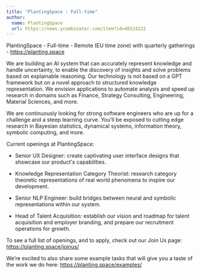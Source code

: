```yaml
---
title: "PlantingSpace : Full-time"
author:
  name: PlantingSpace
  url: https://news.ycombinator.com/item?id=40224222
---
```

PlantingSpace - Full-time - Remote (EU time zone) with quarterly gatherings - <a href="https:&#x2F;&#x2F;planting.space" rel="nofollow">https:&#x2F;&#x2F;planting.space</a>

We are building an AI system that can accurately represent knowledge and handle uncertainty, to enable the discovery of insights and solve problems based on explainable reasoning. Our technology is not based on a GPT framework but on a novel approach to structured knowledge representation. We envision applications to automate analysis and speed up research in domains such as Finance, Strategy Consulting, Engineering, Material Sciences, and more.

We are continuously looking for strong software engineers who are up for a challenge and a steep learning curve. You’ll be exposed to cutting edge research in Bayesian statistics, dynamical systems, information theory, symbolic computing, and more.

Current openings at PlantingSpace:

- Senior UX Designer: create captivating user interface designs that showcase our product&#x27;s capabilities.

- Knowledge Representation Category Theorist: research category theoretic representations of real world phenomena to inspire our development.

- Senior NLP Engineer: build bridges between neural and symbolic representations within our system.

- Head of Talent Acquisition: establish our vision and roadmap for talent acquisition and employer branding, and prepare our recruitment operations for growth.

To see a full list of openings, and to apply, check out our Join Us page: <a href="https:&#x2F;&#x2F;planting.space&#x2F;joinus&#x2F;" rel="nofollow">https:&#x2F;&#x2F;planting.space&#x2F;joinus&#x2F;</a>

We’re excited to also share some example tasks that will give you a taste of the work we do here: <a href="https:&#x2F;&#x2F;planting.space&#x2F;examples&#x2F;" rel="nofollow">https:&#x2F;&#x2F;planting.space&#x2F;examples&#x2F;</a>

